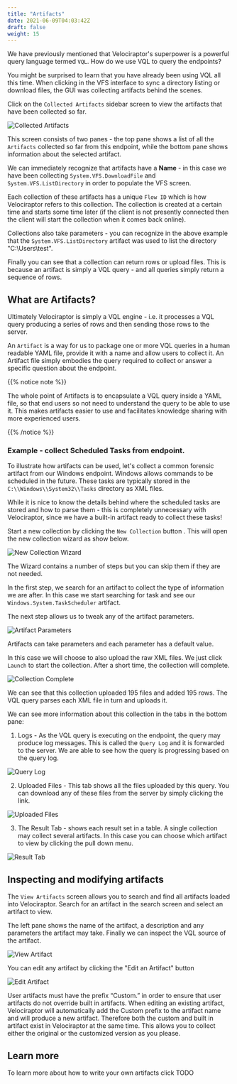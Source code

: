 ```yaml
---
title: "Artifacts"
date: 2021-06-09T04:03:42Z
draft: false
weight: 15
---
```


We have previously mentioned that Velociraptor's superpower is a
powerful query language termed `VQL`. How do we use VQL to query the
endpoints?

You might be surprised to learn that you have already been using VQL
all this time. When clicking in the VFS interface to sync a directory
listing or download files, the GUI was collecting artifacts behind the
scenes.

Click on the `Collected Artifacts` sidebar screen to view the
artifacts that have been collected so far.

![Collected Artifacts](image71.png)

This screen consists of two panes - the top pane shows a list of all
the `Artifacts` collected so far from this endpoint, while the bottom
pane shows information about the selected artifact.

We can immediately recognize that artifacts have a **Name** - in this
case we have been collecting `System.VFS.DownloadFile` and
`System.VFS.ListDirectory` in order to populate the VFS screen.

Each collection of these artifacts has a unique `Flow ID` which is how
Velociraptor refers to this collection. The collection is created at a
certain time and starts some time later (if the client is not
presently connected then the client will start the collection when it
comes back online).

Collections also take parameters - you can recognize in the above
example that the `System.VFS.ListDirectory` artifact was used to list
the directory "C:\\Users\\test".

Finally you can see that a collection can return rows or upload
files. This is because an artifact is simply a VQL query - and all
queries simply return a sequence of rows.

## What are Artifacts?

Ultimately Velociraptor is simply a VQL engine - i.e. it processes a
VQL query producing a series of rows and then sending those rows to
the server.

An `Artifact` is a way for us to package one or more VQL queries in a
human readable YAML file, provide it with a name and allow users to
collect it. An Artifact file simply embodies the query required to
collect or answer a specific question about the endpoint.

{{% notice note %}}

The whole point of Artifacts is to encapsulate a VQL query inside a
YAML file, so that end users so not need to understand the query to be
able to use it. This makes artifacts easier to use and facilitates
knowledge sharing with more experienced users.

{{% /notice %}}

### Example - collect Scheduled Tasks from endpoint.

To illustrate how artifacts can be used, let's collect a common
forensic artifact from our Windows endpoint. Windows allows commands
to be scheduled in the future. These tasks are typically stored in the
`C:\\Windows\\System32\\Tasks` directory as XML files.

While it is nice to know the details behind where the scheduled tasks
are stored and how to parse them - this is completely unnecessary with
Velociraptor, since we have a built-in artifact ready to collect these
tasks!

Start a new collection by clicking the `New Collection` button <i
class="fas fa-plus"></i>. This will open the new collection wizard as
show below.

![New Collection Wizard](image73.png)

The Wizard contains a number of steps but you can skip them if they are not needed.

In the first step, we search for an artifact to collect the type of
information we are after. In this case we start searching for task and
see our `Windows.System.TaskScheduler` artifact.


The next step allows us to tweak any of the artifact parameters.

![Artifact Parameters](image74.png)

Artifacts can take parameters and each parameter has a default value.

In this case we will choose to also upload the raw XML files. We just
click `Launch` to start the collection. After a short time, the
collection will complete.

![Collection Complete](image75.png)

We can see that this collection uploaded 195 files and added 195
rows. The VQL query parses each XML file in turn and uploads it.

We can see more information about this collection in the tabs in the
bottom pane:

1. Logs - As the VQL query is executing on the endpoint, the query may
   produce log messages. This is called the `Query Log` and it is
   forwarded to the server. We are able to see how the query is
   progressing based on the query log.

![Query Log](image76.png)

2. Uploaded Files - This tab shows all the files uploaded by this
   query. You can download any of these files from the server by
   simply clicking the link.

![Uploaded Files](image77.png)

3. The Result Tab - shows each result set in a table. A single
   collection may collect several artifacts. In this case you can
   choose which artifact to view by clicking the pull down menu.

![Result Tab](image78.png)


## Inspecting and modifying artifacts

The `View Artifacts` screen allows you to search and find all
artifacts loaded into Velociraptor. Search for an artifact in the
search screen and select an artifact to view.

The left pane shows the name of the artifact, a description and any
parameters the artifact may take. Finally we can inspect the VQL
source of the artifact.

![View Artifact](image72.png)

You can edit any artifact by clicking the "Edit an Artifact" button <i class="fas fa-pencil-alt"></i>

![Edit Artifact](image85.png)

User artifacts must have the prefix “Custom.” in order to ensure that
user artifacts do not override built in artifacts. When editing an
existing artifact, Velociraptor will automatically add the Custom
prefix to the artifact name and will produce a new artifact. Therefore
both the custom and built in artifact exist in Velociraptor at the
same time. This allows you to collect either the original or the
customized version as you please.

## Learn more

To learn more about how to write your own artifacts click TODO
